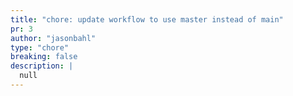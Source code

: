 ```yaml
---
title: "chore: update workflow to use master instead of main"
pr: 3
author: "jasonbahl"
type: "chore"
breaking: false
description: |
  null
---
```

